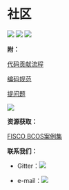 # 社区

![](../images/community/header.png)
![](../images/community/changeable_body.png)
![](../images/community/tailer.png)



**附：**

[代码贡献流程](https://github.com/FISCO-BCOS/FISCO-BCOS/blob/master/docs/CONTRIBUTING_CN.md)  


[编码规范](https://github.com/FISCO-BCOS/FISCO-BCOS/blob/master/CODING_STYLE.md)

[提问题](https://github.com/FISCO-BCOS/FISCO-BCOS/issues)

![](../images/community/split_line.jpg)

**资源获取：**

[FISCO BCOS案例集](https://mp.weixin.qq.com/s/vUSq80LkhF8yCfUF7AILgQ)


**联系我们：**

- Gitter：[![](https://img.shields.io/badge/style-on_gitter-green.svg?logo=gitter&longCache=false&style=social&label=Chat)](https://gitter.im/fisco-bcos/Lobby)

- e-mail：[![](https://img.shields.io/twitter/url/http/shields.io.svg?logo=Gmail&style=social&label=service@fisco.com.cn)](mailto:service@fisco.com.cn)
